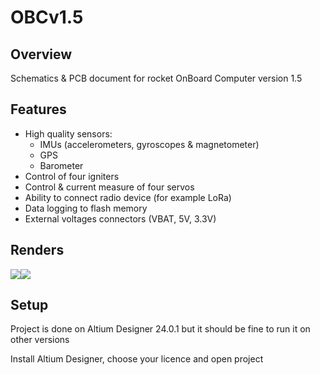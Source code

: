 # OBCv1.5

## Overview
Schematics & PCB document for rocket OnBoard Computer version 1.5

## Features
 - High quality sensors:
   - IMUs (accelerometers, gyroscopes & magnetometer)
   - GPS
   - Barometer 
 - Control of four igniters
 - Control & current measure of four servos
 - Ability to connect radio device (for example LoRa)
 - Data logging to flash memory
 - External voltages connectors (VBAT, 5V, 3.3V)

## Renders

![](https://github.com/Filipeak/rocket-obc-hardware/blob/main/OBC%20v1.6%20FE/assets/obcrender-removebg-preview.png)![](https://github.com/Filipeak/rocket-obc-hardware/blob/main/OBC%20v1.6%20FE/assets/obcrenderback-removebg-preview.png)

## Setup
Project is done on Altium Designer 24.0.1 but it should be fine to run it on other versions

Install Altium Designer, choose your licence and open project